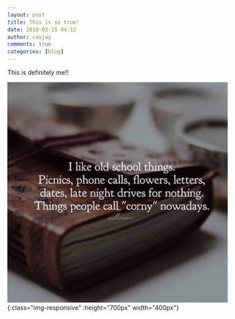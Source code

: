 ```yaml
---
layout: post
title: This is so true!
date: 2018-03-15 04:12
author: casjay
comments: true
categories: [blog]
---
```


This is definitely me!!  
  
![Image](https://raw.githubusercontent.com/malaks-us/jason/master/wp-content/uploads/2018/03/29135905_1511718708949981_7109661198466940928_n.jpg){:class="img-responsive" :height="700px" width="400px"}  
